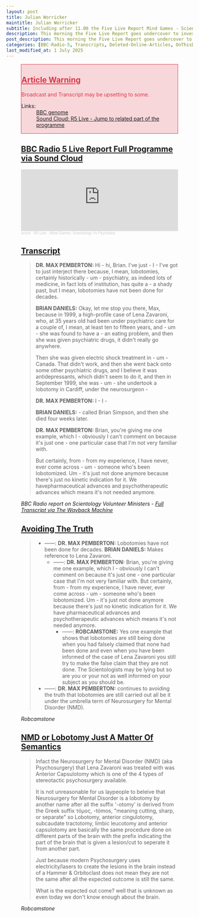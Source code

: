 ```yaml
---
layout: post
title: Julian Worricker
maintitle: Julian Worricker
subtitle: Including after 11.00 the Five Live Report Mind Games - Scientology versus Psychiatry
description: This morning the Five Live Report goes undercover to investigate how, from the London bombings to Ground Zero, Volunteer Ministers from Scientology travel the world providing what they claim is effective help in times of peril. a reference is made to lobotomy performed on Lena Zavaroni.
post_description: This morning the Five Live Report goes undercover to investigate how, from the London bombings to Ground Zero, Volunteer Ministers from Scientology travel the world providing what they claim is effective help in times of peril. a reference is made to lobotomy performed on Lena Zavaroni.
categories: [BBC-Radio-5, Transcripts, Deleted-Online-Articles, OnThisDay2July]
last_modified_at: 1 July 2025
---
```


<figure class="fig3">
<div class="CardLayout" style="background: #f8d7da; border: 1px solid #dc3545;">
<div class="CardItem">
<h2 id="infobox1" class="infobox"><a href="#infobox1" style="color: #dc3545; font-weight: bold;">Article Warning</a></h2>
<div class="CardItem red-split">
<p style="color: #dc3545;">Broadcast and Transcript may be upsetting to some.</p>
<dl>
<dt>Links:</dt>
<dd><a class="external-link" href="https://genome.ch.bbc.co.uk/schedules/radio5/2006-07-02#at-10.00">BBC genome</a></dd>
<dd><a class="external-link" href="https://soundcloud.com/scicrit/r5-live-mind-games-scientology-vs-psychiatry#t=29:09">Sound Cloud: R5 Live - Jump to related part of the programme</a></dd>
</dl>
</div></div></div>
</figure>

<figure class="fig3">
<div class="CardLayout">
<div class="CardItem"><h2 id="infobox2" class="infobox"><a href="#infobox2">BBC Radio 5 Live Report Full Programme via Sound Cloud</a></h2>
<div class="CardItem split">
<iframe width="100%" height="166" scrolling="no" frameborder="no" allow="autoplay" src="https://w.soundcloud.com/player/?url=https%3A//api.soundcloud.com/tracks/176381042&color=%23ff5500&auto_play=false&hide_related=false&show_comments=true&show_user=true&show_reposts=false&show_teaser=true"></iframe><div style="font-size: 10px; color: #cccccc;line-break: anywhere;word-break: normal;overflow: hidden;white-space: nowrap;text-overflow: ellipsis; font-family: Interstate,Lucida Grande,Lucida Sans Unicode,Lucida Sans,Garuda,Verdana,Tahoma,sans-serif;font-weight: 100;"><a href="https://soundcloud.com/scicrit" title="scicrit" target="_blank" style="color: #cccccc; text-decoration: none;">scicrit</a> · <a href="https://soundcloud.com/scicrit/r5-live-mind-games-scientology-vs-psychiatry" title="R5 Live - Mind Games: Scientology Vs Psychiatry" target="_blank" style="color: #cccccc; text-decoration: none;">R5 Live - Mind Games: Scientology Vs Psychiatry</a></div>
</div></div></div>
</figure>

<figure class="fig3">
<div class="CardLayout">
<div class="CardItem"><h2 id="infobox3" class="infobox"><a href="#infobox3">Transcript</a></h2>
<div class="CardItem split">
<blockquote>
<p><strong>DR. MAX PEMBERTON:</strong> Hi - hi, Brian. I've just - I - I've got to just interject there because, I mean, lobotomies, certainly historically - um - psychiatry, as indeed lots of medicine, in fact lots of institution, has quite a - a shady past, but I mean, lobotomies have not been done for decades.</p>
<p><strong>BRIAN DANIELS:</strong> Okay, let me stop you there, Max, because in 1999, a high-profile case of Lena Zavaroni, who, at 35 years old had been under psychiatric care for a couple of, I mean, at least ten to fifteen years, and - um - she was found to have a - an eating problem, and then she was given psychiatric drugs, it didn't really go anywhere.</p>
<p>Then she was given electric shock treatment in - um - Canada. That didn't work, and then she went back onto some other psychiatric drugs, and I believe it was antidepressants, which didn't seem to do it, and then in September 1999, she was - um - she undertook a lobotomy in Cardiff, under the neurosurgeon -</p>
<p><strong>DR. MAX PEMBERTON:</strong> I - I -</p>
<p><strong>BRIAN DANIELS:</strong> - called Brian Simpson, and then she died four weeks later.</p>
<p><strong>DR. MAX PEMBERTON:</strong> Brian, you're giving me one example, which I - obviously I can't comment on because it's just one - one particular case that I'm not very familiar with.</p>
<p>But certainly, from - from my experience, I have never, ever come across - um - someone who's been lobotomized. Um - it's just not done anymore because there's just no kinetic indication for it. We havepharmaceutical advances and psychotherapeutic advances which means it's not needed anymore.</p>
</blockquote>
<cite>BBC Radio report on Scientology Volunteer Ministers - <a class="external-link" href="https://web.archive.org/web/20181002180617/http://www.newsfrombree.co.uk/stolgy_25.htm">Full Transcript via The Wayback Machine</a></cite>
</div></div></div>
</figure>

<figure class="fig3">
<div class="CardLayout">
<div class="CardItem"><h2 id="infobox4" class="infobox"><a href="#infobox4">Avoiding The Truth</a></h2>
<div class="CardItem split">
<blockquote>
<ul>
<li>——: <strong>DR. MAX PEMBERTON:</strong> Lobotomies have not been done for decades. <strong>BRIAN DANIELS:</strong> Makes reference to Lena Zavaroni.<ul>
<li>——: <strong>DR. MAX PEMBERTON:</strong> Brian, you're giving me one example, which I - obviously I can't comment on because it's just one - one particular case that I'm not very familiar with.
But certainly, from - from my experience, I have never, ever come across - um - someone who's been lobotomized. Um - it's just not done anymore because there's just no kinetic indication for it. We have pharmaceutical advances and psychotherapeutic advances which means it's not needed anymore.<ul>
<li>——: <strong>ROBCAMSTONE:</strong> Yes one example that shows that lobotomies are still being done when you had falsely claimed that none had been done and even when you have been informed of the case of Lena Zavaroni you still try to make the false claim that they are not done. The Scientologists may be lying but so are you or your not as well informed on your subject as you should be.</li></ul></li></ul></li>
<li>——: <strong>DR. MAX PEMBERTON:</strong> continues to avoiding the truth that lobotomies are still carried out all be it under the umbrella term of Neurosurgery for Mental Disorder (NMD).</li>
</ul>
</blockquote>
<cite>Robcamstone</cite>
</div></div></div>
</figure>

<figure class="fig3">
<div class="CardLayout">
<div class="CardItem"><h2 id="infobox5" class="infobox"><a href="#infobox5">NMD or Lobotomy Just A Matter Of Semantics</a></h2>
<div class="CardItem split">
<blockquote>
<p>Infact the Neurosurgery for Mental Disorder (NMD) (aka Psychosurgery) that Lena Zavaroni was treated with was Anterior Capsulotomy which is one of the 4 types of stereotactic psychosurgery available.</p>
<p>It is not unreasonable for us laypeople to beleive that Neurosurgery for Mental Disorder is a lobotomy by another name after all the suffix '-otomy' is derived from the Greek suffix τόμος, -tómos, "meaning cutting, sharp, or separate" so Lobotomy, anterior cingulotomy, subcaudate tractotomy, limbic leucotomy and anterior capsulotomy are basically the same procedure done on different parts of the brain with the prefix indicating the part of the brain that is given a lesion/cut to seperate it from another part.</p>
<p>Just because modern Psychosurgery uses electricity/lasers to create the lesions in the brain instead of a Hammer & Orbitoclast does not mean they are not the same after all the expected outcome is still the same.</p>
<p>What is the expected out come? well that is unknown as even today we don't know enough about the brain.</p>
</blockquote>
<cite>Robcamstone</cite>
</div></div></div>
</figure>

